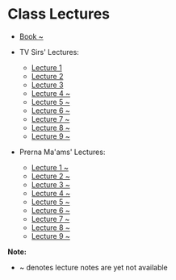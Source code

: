 # Class Lectures

- [Book ~][BookLink]  
- TV Sirs' Lectures:  

    - [Lecture 1 ][TVL1]
    - [Lecture 2 ][TVL2]
    - [Lecture 3 ][TVL3]
    - [Lecture 4 ~][TVL4]
    - [Lecture 5 ~][TVL5]
    - [Lecture 6 ~][TVL6]
    - [Lecture 7 ~][TVL7]
    - [Lecture 8 ~][TVL8]
    - [Lecture 9 ~][TVL9]

- Prerna Ma'ams' Lectures:  

    - [Lecture 1 ~][PML1]
    - [Lecture 2 ~][PML2]
    - [Lecture 3 ~][PML3]
    - [Lecture 4 ~][PML4]
    - [Lecture 5 ~][PML5]
    - [Lecture 6 ~][PML6]
    - [Lecture 7 ~][PML7]
    - [Lecture 8 ~][PML8]
    - [Lecture 9 ~][PML9]

**Note:**  
- ~ denotes lecture notes are yet not available

[BookLink]: https://docs.google.com/viewer?url=https://raw.githubusercontent.com/RaviRahar/Notes/master/MachineLearning/

[TVL1]: https://docs.google.com/viewer?url=https://raw.githubusercontent.com/RaviRahar/Notes/master/MachineLearning/TVL1.pdf
[TVL2]: https://docs.google.com/viewer?url=https://raw.githubusercontent.com/RaviRahar/Notes/master/MachineLearning/TVL2.pdf
[TVL3]: https://docs.google.com/viewer?url=https://raw.githubusercontent.com/RaviRahar/Notes/master/MachineLearning/TVL3.pdf
[TVL4]: https://docs.google.com/viewer?url=https://raw.githubusercontent.com/RaviRahar/Notes/master/MachineLearning/TVL4.pdf
[TVL5]: https://docs.google.com/viewer?url=https://raw.githubusercontent.com/RaviRahar/Notes/master/MachineLearning/TVL5.pdf
[TVL6]: https://docs.google.com/viewer?url=https://raw.githubusercontent.com/RaviRahar/Notes/master/MachineLearning/TVL6.pdf
[TVL7]: https://docs.google.com/viewer?url=https://raw.githubusercontent.com/RaviRahar/Notes/master/MachineLearning/TVL7.pdf
[TVL8]: https://docs.google.com/viewer?url=https://raw.githubusercontent.com/RaviRahar/Notes/master/MachineLearning/TVL8.pdf
[TVL9]: https://docs.google.com/viewer?url=https://raw.githubusercontent.com/RaviRahar/Notes/master/MachineLearning/TVL9.pdf

[PML1]: https://docs.google.com/viewer?url=https://raw.githubusercontent.com/RaviRahar/Notes/master/MachineLearning/PML1.pdf
[PML2]: https://docs.google.com/viewer?url=https://raw.githubusercontent.com/RaviRahar/Notes/master/MachineLearning/PML2.pdf
[PML3]: https://docs.google.com/viewer?url=https://raw.githubusercontent.com/RaviRahar/Notes/master/MachineLearning/PML3.pdf
[PML4]: https://docs.google.com/viewer?url=https://raw.githubusercontent.com/RaviRahar/Notes/master/MachineLearning/PML4.pdf
[PML5]: https://docs.google.com/viewer?url=https://raw.githubusercontent.com/RaviRahar/Notes/master/MachineLearning/PML5.pdf
[PML6]: https://docs.google.com/viewer?url=https://raw.githubusercontent.com/RaviRahar/Notes/master/MachineLearning/PML6.pdf
[PML7]: https://docs.google.com/viewer?url=https://raw.githubusercontent.com/RaviRahar/Notes/master/MachineLearning/PML7.pdf
[PML8]: https://docs.google.com/viewer?url=https://raw.githubusercontent.com/RaviRahar/Notes/master/MachineLearning/PML8.pdf
[PML9]: https://docs.google.com/viewer?url=https://raw.githubusercontent.com/RaviRahar/Notes/master/MachineLearning/PML9.pdf
